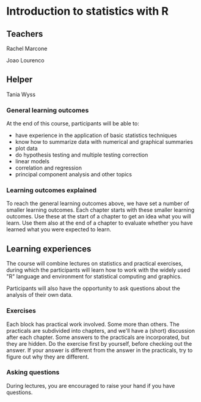 # Introduction to statistics with R
## Teachers
Rachel Marcone

Joao Lourenco

## Helper

Tania Wyss

### General learning outcomes

At the end of this course, participants will be able to:
- have experience in the application of basic statistics techniques
- know how to summarize data with numerical and graphical summaries
- plot data
- do hypothesis testing and multiple testing correction
- linear models
- correlation and regression
- principal component analysis and other topics

### Learning outcomes explained

To reach the general learning outcomes above, we have set a number of smaller learning outcomes. Each chapter starts with these smaller learning outcomes. Use these at the start of a chapter to get an idea what you will learn. Use them also at the end of a chapter to evaluate whether you have learned what you were expected to learn.

## Learning experiences

The course will combine lectures on statistics and practical exercises, during which the participants will learn how to work with the widely used "R" language and environment for statistical computing and graphics.

Participants will also have the opportunity to ask questions about the analysis of their own data.

### Exercises

Each block has practical work involved. Some more than others. The practicals are subdivided into chapters, and we'll have a (short) discussion after each chapter. Some answers to the practicals are incorporated, but they are hidden. Do the exercise first by yourself, before checking out the answer. If your answer is different from the answer in the practicals, try to figure out why they are different.

### Asking questions
During lectures, you are encouraged to raise your hand if you have questions.
